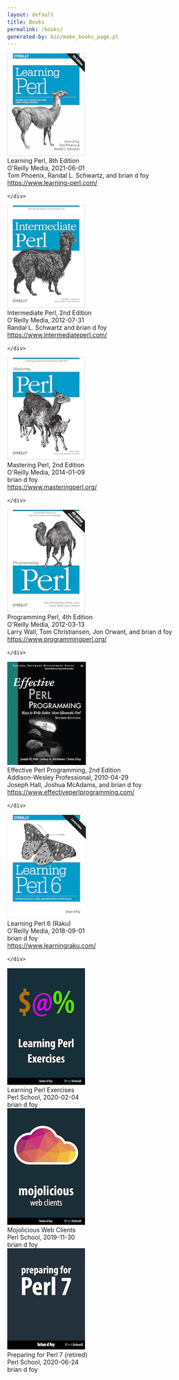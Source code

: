```yaml
---
layout: default
title: Books
permalink: /books/
generated-by: bin/make_books_page.pl
---
```



<div class="row" id="llama">
	<div class="column left book_cover">
		<a href="https://amzn.to/3GZVOso"><img class="book_cover" src="/images/book_covers/learning_perl.jpg" height="" width="" alt="" /></a>
	</div>
	<div class="column right book_details">
		<span class="book_list_title">Learning Perl, 8th Edition</span><br/>
		<span class="publisher">O'Reilly Media</span>, <span class="pubdate">2021-06-01</span><br/>
		<span class="book_list_authors">Tom Phoenix, Randal L. Schwartz, and brian d foy</span><br/>
			<span class="website"><a href="https://www.learning-perl.com/">https://www.learning-perl.com/</a></span>

	</div>
</div>

<div class="row" id="alpaca">
	<div class="column left book_cover">
		<a href="https://amzn.to/2Um09A7"><img class="book_cover" src="/images/book_covers/intermediate_perl.jpg" height="" width="" alt="" /></a>
	</div>
	<div class="column right book_details">
		<span class="book_list_title">Intermediate Perl, 2nd Edition</span><br/>
		<span class="publisher">O'Reilly Media</span>, <span class="pubdate">2012-07-31</span><br/>
		<span class="book_list_authors">Randal L. Schwartz and brian d foy</span><br/>
			<span class="website"><a href="https://www.intermediateperl.com/">https://www.intermediateperl.com/</a></span>

	</div>
</div>

<div class="row" id="vicuna">
	<div class="column left book_cover">
		<a href="https://amzn.to/3daH1xn"><img class="book_cover" src="/images/book_covers/mastering_perl.jpg" height="" width="" alt="" /></a>
	</div>
	<div class="column right book_details">
		<span class="book_list_title">Mastering Perl, 2nd Edition</span><br/>
		<span class="publisher">O'Reilly Media</span>, <span class="pubdate">2014-01-09</span><br/>
		<span class="book_list_authors">brian d foy</span><br/>
			<span class="website"><a href="https://www.masteringperl.org/">https://www.masteringperl.org/</a></span>

	</div>
</div>

<div class="row" id="camel">
	<div class="column left book_cover">
		<a href="https://amzn.to/3a2Vutu"><img class="book_cover" src="/images/book_covers/programming_perl.jpg" height="" width="" alt="" /></a>
	</div>
	<div class="column right book_details">
		<span class="book_list_title">Programming Perl, 4th Edition</span><br/>
		<span class="publisher">O'Reilly Media</span>, <span class="pubdate">2012-03-13</span><br/>
		<span class="book_list_authors">Larry Wall, Tom Christiansen, Jon Orwant, and brian d foy</span><br/>
			<span class="website"><a href="https://www.programmingperl.org/">https://www.programmingperl.org/</a></span>

	</div>
</div>

<div class="row" id="effective">
	<div class="column left book_cover">
		<a href="https://amzn.to/2QtvIa2"><img class="book_cover" src="/images/book_covers/effective_perl_programming.png" height="" width="" alt="" /></a>
	</div>
	<div class="column right book_details">
		<span class="book_list_title">Effective Perl Programming, 2nd Edition</span><br/>
		<span class="publisher">Addison-Wesley Professional</span>, <span class="pubdate">2010-04-29</span><br/>
		<span class="book_list_authors">Joseph Hall, Joshua McAdams, and brian d foy</span><br/>
			<span class="website"><a href="https://www.effectiveperlprogramming.com/">https://www.effectiveperlprogramming.com/</a></span>

	</div>
</div>

<div class="row" id="raku">
	<div class="column left book_cover">
		<a href="https://amzn.to/3uUIFyF"><img class="book_cover" src="/images/book_covers/learning_perl_6.jpg" height="" width="" alt="" /></a>
	</div>
	<div class="column right book_details">
		<span class="book_list_title">Learning Perl 6 (Raku)</span><br/>
		<span class="publisher">O'Reilly Media</span>, <span class="pubdate">2018-09-01</span><br/>
		<span class="book_list_authors">brian d foy</span><br/>
			<span class="website"><a href="https://www.learningraku.com/">https://www.learningraku.com/</a></span>

	</div>
</div>

<div class="row" id="exercises">
	<div class="column left book_cover">
		<a href=""><img class="book_cover" src="/images/book_covers/learning_perl_exercises.jpg" height="" width="" alt="" /></a>
	</div>
	<div class="column right book_details">
		<span class="book_list_title">Learning Perl Exercises</span><br/>
		<span class="publisher">Perl School</span>, <span class="pubdate">2020-02-04</span><br/>
		<span class="book_list_authors">brian d foy</span><br/>
	</div>
</div>

<div class="row" id="mojo">
	<div class="column left book_cover">
		<a href="https://amzn.to/2P4StQB"><img class="book_cover" src="/images/book_covers/mojolicious_web_clients.png" height="" width="" alt="" /></a>
	</div>
	<div class="column right book_details">
		<span class="book_list_title">Mojolicious Web Clients</span><br/>
		<span class="publisher">Perl School</span>, <span class="pubdate">2019-11-30</span><br/>
		<span class="book_list_authors">brian d foy</span><br/>
	</div>
</div>

<div class="row" id="perl7">
	<div class="column left book_cover">
		<a href=""><img class="book_cover" src="/images/book_covers/preparing_for_perl7.png" height="" width="" alt="" /></a>
	</div>
	<div class="column right book_details">
		<span class="book_list_title">Preparing for Perl 7 (retired)</span><br/>
		<span class="publisher">Perl School</span>, <span class="pubdate">2020-06-24</span><br/>
		<span class="book_list_authors">brian d foy</span><br/>
	</div>
</div>

